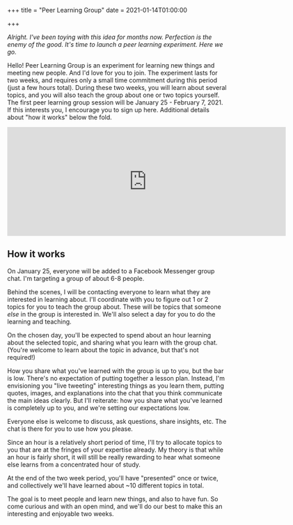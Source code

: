 +++
title = "Peer Learning Group"
date = 2021-01-14T01:00:00

+++

_Alright. I've been toying with this idea for months now. Perfection is the enemy of the good. It's time to launch a peer learning experiment. Here we go._

Hello!
Peer Learning Group is an experiment for learning new things and meeting new people. And I'd love for you to join.
The experiment lasts for two weeks, and requires only a small time commitment during this period (just a few hours total).
During these two weeks, you will learn about several topics, and you will also teach the group about one or two topics yourself.
The first peer learning group session will be January 25 - February 7, 2021.
If this interests you, I encourage you to sign up here.
Additional details about "how it works" below the fold.

<iframe src="https://docs.google.com/forms/d/e/1FAIpQLSf32hojaa3E-v0w8jHXpLThnPJUAQrnFcRHk9kCuGW7pMQZeg/viewform?embedded=true" width="640" height="250" frameborder="0" marginheight="0" marginwidth="0">Loading…</iframe>

## How it works

On January 25, everyone will be added to a Facebook Messenger group chat. I'm targeting a group of about 6-8 people.

Behind the scenes, I will be contacting everyone to learn what they are interested in learning about. I'll coordinate with you to figure out 1 or 2 topics for you to teach the group about. These will be topics that someone _else_ in the group is interested in. We'll also select a day for you to do the learning and teaching.

On the chosen day, you'll be expected to spend about an hour learning about the selected topic, and sharing what you learn with the group chat. (You're welcome to learn about the topic in advance, but that's not required!)

How you share what you've learned with the group is up to you, but the bar is low. There's no expectation of putting together a lesson plan. Instead, I'm envisioning you "live tweeting" interesting things as you learn them, putting quotes, images, and explanations into the chat that you think communicate the main ideas clearly. But I'll reiterate: how you share what you've learned is completely up to you, and we're setting our expectations low.

Everyone else is welcome to discuss, ask questions, share insights, etc. The chat is there for you to use how you please.

Since an hour is a relatively short period of time, I'll try to allocate topics to you that are at the fringes of your expertise already. My theory is that while an hour is fairly short, it will still be really rewarding to hear what someone else learns from a concentrated hour of study.

At the end of the two week period, you'll have "presented" once or twice, and collectively we'll have learned about \~10 different topics in total.

The goal is to meet people and learn new things, and also to have fun. So come curious and with an open mind, and we'll do our best to make this an interesting and enjoyable two weeks.
